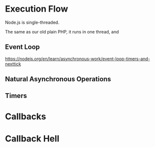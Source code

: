 # Execution Flow

Node.js is single-threaded.

The same as our old plain PHP, it runs in one thread, and 

## Event Loop
https://nodejs.org/en/learn/asynchronous-work/event-loop-timers-and-nexttick

## Natural Asynchronous Operations

## Timers

# Callbacks

# Callback Hell